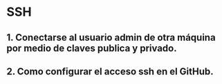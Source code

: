 # SSH

## 1. **Conectarse al usuario admin de otra máquina por medio de claves publica y privado.**


## 2. **Como configurar el acceso ssh en el GitHub.**
